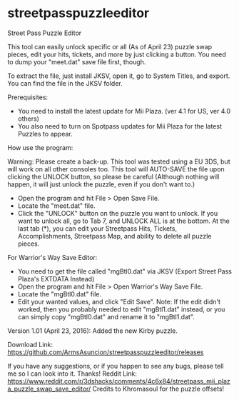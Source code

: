# streetpasspuzzleeditor
Street Pass Puzzle Editor

This tool can easily unlock specific or all (As of April 23) puzzle swap pieces, edit your hits, tickets, and more by just clicking a button. You need to dump your "meet.dat" save file first, though.

To extract the file, just install JKSV, open it, go to System Titles, and export. You can find the file in the JKSV folder.

Prerequisites:

- You need to install the latest update for Mii Plaza. (ver 4.1 for US, ver 4.0 others)
- You also need to turn on Spotpass updates for Mii Plaza for the latest Puzzles to appear.

How use the program:

Warning: Please create a back-up. This tool was tested using a EU 3DS, but will work on all other consoles too. This tool will AUTO-SAVE the file upon clicking the UNLOCK button, so please be careful (Although nothing will happen, it will just unlock the puzzle, even if you don't want to.)
- Open the program and hit File > Open Save File.
- Locate the "meet.dat" file.
- Click the "UNLOCK" button on the puzzle you want to unlock. If you want to unlock all, go to Tab 7, and UNLOCK ALL is at the bottom.
At the last tab (*), you can edit your Streetpass Hits, Tickets, Accomplishments, Streetpass Map, and ability to delete all puzzle pieces.

For Warrior's Way Save Editor:

- You need to get the file called "mgBtl0.dat" via JKSV (Export Street Pass Plaza's EXTDATA Instead)
- Open the program and hit File > Open Warrior's Way Save File.
- Locate the "mgBtl0.dat" file.
- Edit your wanted values, and click "Edit Save".
Note: If the edit didn't worked, then you probably needed to edit "mgBtl1.dat" instead, or you can simply copy "mgBtl0.dat" and rename it to "mgBtl1.dat".

Version 1.01 (April 23, 2016):
Added the new Kirby puzzle.

Download Link: https://github.com/ArmsAsuncion/streetpasspuzzleeditor/releases

If you have any suggestions, or if you happen to see any bugs, please tell me so I can look into it. Thanks!
Reddit Link: https://www.reddit.com/r/3dshacks/comments/4c6x84/streetpass_mii_plaza_puzzle_swap_save_editor/
Credits to Khromasoul for the puzzle offsets!
